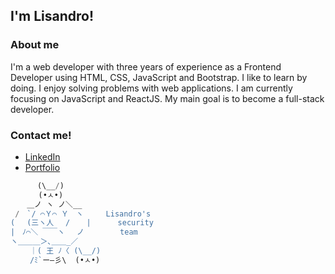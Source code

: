 ## I'm Lisandro!


### About me
I'm a web developer with three years of experience as a Frontend Developer using HTML, CSS, JavaScript and Bootstrap. I like to learn by doing. I enjoy solving problems with web applications. I am currently focusing on JavaScript and ReactJS. My main goal is to become a full-stack developer.

### Contact me!
- [LinkedIn](https://www.linkedin.com/in/lisandrocosta/)
- [Portfolio](https://lisandrocostamartorel.com.ar/)


```javascript
      (\__/) 
  ⠀   (•ㅅ•)        
  　＿ノ ヽ ノ＼__   
 /　`/ ⌒Ｙ⌒ Ｙ　ヽ     Lisandro's 
( 　(三ヽ人　 /　  |      security 
|　ﾉ⌒＼ ￣￣ヽ　 ノ        team
ヽ＿＿＿＞､＿＿_／  
　　 ｜( 王 ﾉ〈 (\__/)   
　　 /ﾐ`ー―彡\  (•ㅅ•) 
```
